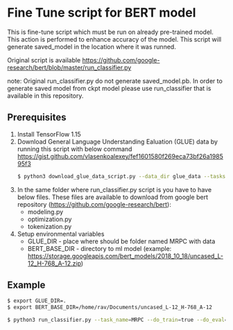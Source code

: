 # Fine Tune script for BERT model

This is fine-tune script which must be run on already pre-trained model. This action is performed to enhance accuracy of the model. This script will generate saved_model in the location where it was runned.

Original script is available
https://github.com/google-research/bert/blob/master/run_classifier.py

note: Original run_classifier.py do not generate saved_model.pb. In order to generate saved model from ckpt model please use run_classifier that is available in this repository.

## Prerequisites

 1. Install TensorFlow 1.15
 2. Download General Language Understanding Ealuation (GLUE) data by running this script with below command https://gist.github.com/vlasenkoalexey/fef1601580f269eca73bf26a198595f3
    ```bash
    $ python3 download_glue_data_script.py --data_dir glue_data --tasks MRPC
    ```
 3. In the same folder where run_classifier.py script is you have to have below files. These files are available to download from google bert repository (https://github.com/google-research/bert):
    - modeling.py
    - optimization.py
    - tokenization.py
 4. Setup environmental variables
    - GLUE_DIR - place where should be folder named MRPC with data 
    - BERT_BASE_DIR - directory to ml model (example: https://storage.googleapis.com/bert_models/2018_10_18/uncased_L-12_H-768_A-12.zip)

## Example

```bash
$ export GLUE_DIR=.
$ export BERT_BASE_DIR=/home/rav/Documents/uncased_L-12_H-768_A-12

$ python3 run_classifier.py --task_name=MRPC --do_train=true --do_eval=true --do_export=true --do_predict=true  --data_dir=$GLUE_DIR/MRPC   --vocab_file=$BERT_BASE_DIR/vocab.txt   --bert_config_file=$BERT_BASE_DIR/bert_config.json   --init_checkpoint=$BERT_BASE_DIR/bert_model.ckpt   --max_seq_length=128   --train_batch_size=32   --learning_rate=2e-5   --num_train_epochs=3.0   --output_dir=/tmp/mrpc_output/
```



